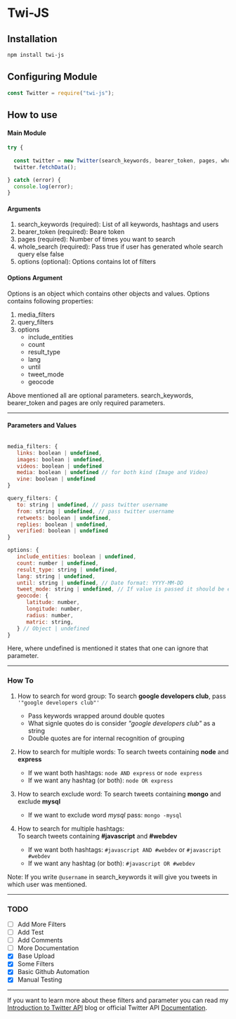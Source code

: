 # Twi-JS

## Installation

```bash
npm install twi-js
```

## Configuring Module

```javascript
const Twitter = require("twi-js");
```

## How to use

#### Main Module

```javascript
try {
   
  const twitter = new Twitter(search_keywords, bearer_token, pages, whole_search, options);
  twitter.fetchData();

} catch (error) {
  console.log(error);
}
```

#### Arguments

1. search_keywords (required): List of all keywords, hashtags and users
2. bearer_token (required): Beare token
3. pages (required): Number of times you want to search
3. whole_search (required): Pass true if user has generated whole search query else false
4. options (optional): Options contains lot of filters

#### Options Argument

Options is an object which contains other objects and values. Options contains following properties:

1. media_filters
2. query_filters
3. options
   * include_entities
   * count
   * result_type
   * lang
   * until
   * tweet_mode
   * geocode

Above mentioned all are optional parameters. search_keywords, bearer_token and pages are only required parameters.

---

#### Parameters and Values

``` javascript  

media_filters: {  
   links: boolean | undefined,  
   images: boolean | undefined,  
   videos: boolean | undefined  
   media: boolean | undefined // for both kind (Image and Video)  
   vine: boolean | undefined  
}

query_filters: {  
   to: string | undefined, // pass twitter username
   from: string | undefined, // pass twitter username
   retweets: boolean | undefined,  
   replies: boolean | undefined,  
   verified: boolean | undefined  
}

options: {
   include_entities: boolean | undefined,
   count: number | undefined,
   result_type: string | undefined,
   lang: string | undefined,
   until: string | undefined, // Date format: YYYY-MM-DD
   tweet_mode: string | undefined, // If value is passed it should be extended.
   geocode: {
      latitude: number,
      longitude: number,
      radius: number,
      matric: string,
   } // Object | undefined
}
```

Here, where undefined is mentioned it states that one can ignore that parameter.

---

### How To

1. How to search for word group:
   To search **google developers club**, pass `'"google developers club"'`
   - Pass keywords wrapped around double quotes
   - What signle quotes do is consider *"google developers club"* as a string
   - Double quotes are for internal recognition of grouping

2. How to search for multiple words:
   To search tweets containing __node__ and __express__
   - If we want both hashtags: `node AND express` or `node express`
   - If we want any hashtag (or both): `node OR express`

2. How to search exclude word:
   To search tweets containing __mongo__ and exclude __mysql__
   - If we want to exclude word _mysql_ pass: `mongo -mysql` 

3. How to search for multiple hashtags:  
   To search tweets containing __#javascript__ and __#webdev__
   - If we want both hashtags: `#javascript AND #webdev` or `#javascript #webdev`
   - If we want any hashtag (or both): `#javascript OR #webdev`

Note: If you write `@username` in search_keywords it will give you tweets in which user was mentioned.

---

### TODO

- [ ] Add More Filters
- [ ] Add Test
- [ ] Add Comments
- [ ] More Documentation
- [x] Base Upload
- [x] Some Filters
- [x] Basic Github Automation
- [x] Manual Testing

---

If you want to learn more about these filters and parameter you can read my [Introduction to Twitter API](https://blog.learncodeonline.in/introduction-to-twitter-api) blog or official Twitter API [Documentation](https://developer.twitter.com/en/docs/twitter-api/v1/tweets/search/guides/standard-operators).